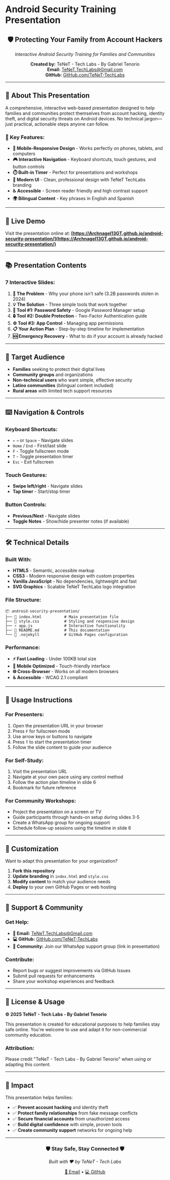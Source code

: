 # Android Security Training Presentation

<div align="center">
  <h2>🛡️ Protecting Your Family from Account Hackers</h2>
  <p><em>Interactive Android Security Training for Families and Communities</em></p>
  
  <p>
    <strong>Created by:</strong> TeNeT - Tech Labs - By Gabriel Tenorio<br>
    <strong>Email:</strong> <a href="mailto:TeNeT.TechLabs@Gmail.com">TeNeT.TechLabs@Gmail.com</a><br>
    <strong>GitHub:</strong> <a href="https://GitHub.com/TeNeT-TechLabs">GitHub.com/TeNeT-TechLabs</a>
  </p>
</div>

---

## 🎯 **About This Presentation**

A comprehensive, interactive web-based presentation designed to help families and communities protect themselves from account hacking, identity theft, and digital security threats on Android devices. No technical jargon—just practical, actionable steps anyone can follow.

### **🌟 Key Features:**

- **📱 Mobile-Responsive Design** - Works perfectly on phones, tablets, and computers
- **🎮 Interactive Navigation** - Keyboard shortcuts, touch gestures, and button controls
- **⏱️ Built-in Timer** - Perfect for presentations and workshops
- **🎨 Modern UI** - Clean, professional design with TeNeT TechLabs branding
- **♿ Accessible** - Screen reader friendly and high contrast support
- **🌍 Bilingual Content** - Key phrases in English and Spanish

---

## 🚀 **Live Demo**

Visit the presentation online at:
**[https://Archnagel13GT.github.io/android-security-presentation/](https://Archnagel13GT.github.io/android-security-presentation/)**

---

## 📚 **Presentation Contents**

### **7 Interactive Slides:**

1. **🚨 The Problem** - Why your phone isn't safe (3.2B passwords stolen in 2024)
2. **💡 The Solution** - Three simple tools that work together  
3. **🔐 Tool #1: Password Safety** - Google Password Manager setup
4. **🔒 Tool #2: Double Protection** - Two-Factor Authentication guide
5. **⚙️ Tool #3: App Control** - Managing app permissions
6. **📋 Your Action Plan** - Step-by-step timeline for implementation
7. **🆘 Emergency Recovery** - What to do if your account is already hacked

---

## 🎯 **Target Audience**

- **Families** seeking to protect their digital lives
- **Community groups** and organizations
- **Non-technical users** who want simple, effective security
- **Latino communities** (bilingual content included)
- **Rural areas** with limited tech support resources

---

## ⌨️ **Navigation & Controls**

### **Keyboard Shortcuts:**
- `←` `→` or `Space` - Navigate slides
- `Home` / `End` - First/last slide  
- `F` - Toggle fullscreen mode
- `T` - Toggle presentation timer
- `Esc` - Exit fullscreen

### **Touch Gestures:**
- **Swipe left/right** - Navigate slides
- **Tap timer** - Start/stop timer

### **Button Controls:**
- **Previous/Next** - Navigate slides
- **Toggle Notes** - Show/hide presenter notes (if available)

---

## 🛠️ **Technical Details**

### **Built With:**
- **HTML5** - Semantic, accessible markup
- **CSS3** - Modern responsive design with custom properties
- **Vanilla JavaScript** - No dependencies, lightweight and fast
- **SVG Graphics** - Scalable TeNeT TechLabs logo integration

### **File Structure:**
```
📦 android-security-presentation/
├── 📄 index.html          # Main presentation file
├── 🎨 style.css           # Styling and responsive design  
├── ⚡ app.js              # Interactive functionality
├── 📝 README.md           # This documentation
└── 🔧 .nojekyll           # GitHub Pages configuration
```

### **Performance:**
- **⚡ Fast Loading** - Under 100KB total size
- **📱 Mobile Optimized** - Touch-friendly interface
- **🌐 Cross-Browser** - Works on all modern browsers
- **♿ Accessible** - WCAG 2.1 compliant

---

## 📖 **Usage Instructions**

### **For Presenters:**
1. Open the presentation URL in your browser
2. Press `F` for fullscreen mode
3. Use arrow keys or buttons to navigate
4. Press `T` to start the presentation timer
5. Follow the slide content to guide your audience

### **For Self-Study:**
1. Visit the presentation URL
2. Navigate at your own pace using any control method
3. Follow the action plan timeline in slide 6
4. Bookmark for future reference

### **For Community Workshops:**
- Project the presentation on a screen or TV
- Guide participants through hands-on setup during slides 3-5
- Create a WhatsApp group for ongoing support
- Schedule follow-up sessions using the timeline in slide 6

---

## 🔧 **Customization**

Want to adapt this presentation for your organization?

1. **Fork this repository**
2. **Update branding** in `index.html` and `style.css`
3. **Modify content** to match your audience needs
4. **Deploy** to your own GitHub Pages or web hosting

---

## 🤝 **Support & Community**

### **Get Help:**
- **📧 Email:** [TeNeT.TechLabs@Gmail.com](mailto:TeNeT.TechLabs@Gmail.com)
- **💻 GitHub:** [GitHub.com/TeNeT-TechLabs](https://GitHub.com/TeNeT-TechLabs)
- **💬 Community:** Join our WhatsApp support group (link in presentation)

### **Contribute:**
- Report bugs or suggest improvements via GitHub Issues
- Submit pull requests for enhancements
- Share your workshop experiences and feedback

---

## 📄 **License & Usage**

**© 2025 TeNeT - Tech Labs - By Gabriel Tenorio**

This presentation is created for educational purposes to help families stay safe online. You're welcome to use and adapt it for non-commercial community education.

### **Attribution:**
Please credit "TeNeT - Tech Labs - By Gabriel Tenorio" when using or adapting this content.

---

## 🌟 **Impact**

This presentation helps families:
- ✅ **Prevent account hacking** and identity theft
- ✅ **Protect family relationships** from fake message conflicts  
- ✅ **Secure financial accounts** from unauthorized access
- ✅ **Build digital confidence** with simple, proven tools
- ✅ **Create community support** networks for ongoing help

---

<div align="center">
  <h3>🛡️ Stay Safe, Stay Connected 🛡️</h3>
  <p><em>Built with ❤️ by TeNeT - Tech Labs</em></p>
  <p>
    <a href="mailto:TeNeT.TechLabs@Gmail.com">📧 Email</a> • 
    <a href="https://GitHub.com/TeNeT-TechLabs">💻 GitHub</a>
  </p>
</div>